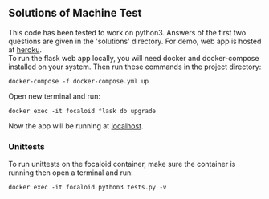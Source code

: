 ## Solutions of Machine Test
This code has been tested to work on python3. Answers of the first two questions are given in the 'solutions' directory. For demo, web app is hosted at [heroku](https://stats-pl.herokuapp.com).  
To run the flask web app locally, you will need docker and docker-compose installed on your system. Then run these commands in the project directory:  


    docker-compose -f docker-compose.yml up  
Open new terminal and run:  


    docker exec -it focaloid flask db upgrade  

Now the app will be running at [localhost](localhost:5000).      
### Unittests
To run unittests on the focaloid container, make sure the container is running then open a terminal and run:  


    docker exec -it focaloid python3 tests.py -v